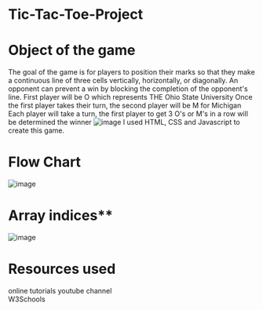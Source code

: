 # Tic-Tac-Toe-Project

# Object of the game
The goal of the game is for players to position their marks so that they make a continuous line of three cells vertically, horizontally, or diagonally. 
An opponent can prevent a win by blocking the completion of the opponent's line.
First player will be O which represents THE Ohio State University
Once the first player takes their turn, the second player will be M for Michigan
Each player will take a turn, the first player to get 3 O's or M's in a row will be determined the winner
![image](https://github.com/chantuff/Tic-Tac-Toe-Project/assets/78155828/2b100907-22f5-4a2c-81ab-afefa6da1242)
I used HTML, CSS and Javascript to create this game.

# Flow Chart


![image](https://github.com/chantuff/Tic-Tac-Toe-Project/assets/78155828/18c7414f-dfb9-40f1-aeb6-637cfdc1f794) <br>
# Array indices**
![image](https://github.com/chantuff/Tic-Tac-Toe-Project/assets/78155828/0a4ade79-b652-403e-b992-2ce33b226584)


# Resources used
online tutorials youtube channel<br>
W3Schools



